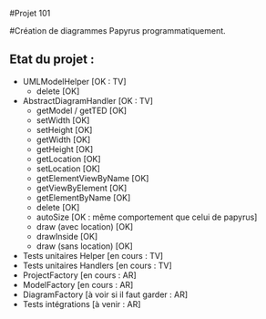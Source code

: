 #Projet 101

#Création de diagrammes Papyrus programmatiquement.

Etat du projet :
----------------
+ UMLModelHelper		[OK : TV]
  + delete 			[OK]
+ AbstractDiagramHandler	[OK : TV]
  + getModel / getTED  		[OK]
  + setWidth			[OK]
  + setHeight			[OK]
  + getWidth			[OK]
  + getHeight			[OK]
  + getLocation			[OK]
  + setLocation			[OK]
  + getElementViewByName	[OK]
  + getViewByElement	 	[OK]
  + getElementByName		[OK]
  + delete			[OK]
  + autoSize			[OK : même comportement que celui de papyrus]
  + draw (avec location)	[OK]
  + drawInside 			[OK]
  + draw (sans location) 	[OK]
+ Tests unitaires Helper	[en cours : TV]
+ Tests unitaires Handlers	[en cours : TV]
+ ProjectFactory  		[en cours : AR]
+ ModelFactory 			[en cours : AR]
+ DiagramFactory 		[à voir si il faut garder : AR]
+ Tests intégrations		[à venir : AR]


